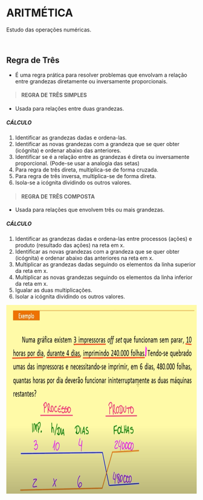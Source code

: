 # ARITMÉTICA
Estudo das operações numéricas.

<br>

## Regra de Três
* É uma regra prática para resolver problemas que envolvam a relação entre grandezas diretamente ou inversamente proporcionais.

> #### REGRA DE TRÊS SIMPLES
* Usada para relações entre duas grandezas.

##### CÁLCULO
1. Identificar as grandezas dadas e ordena-las.
2. Identificar as novas grandezas com a grandeza que se quer obter (icógnita) e ordenar abaixo das anteriores.
3. Identificar se é a relação entre as grandezas é direta ou inversamente proporcional. (Pode-se usar a analogia das setas)
4. Para regra de três direta, multiplica-se de forma cruzada.
5. Para regra de três inversa, multiplica-se de forma direta.
6. Isola-se a icógnita dividindo os outros valores.

> #### REGRA DE TRÊS COMPOSTA
* Usada para relações que envolvem três ou mais grandezas.

##### CÁLCULO
1. Identificar as grandezas dadas e ordena-las entre processos (ações) e produto (resultado das ações) na reta em x.
2. Identificar as novas grandezas com a grandeza que se quer obter (icógnita) e ordenar abaixo das anteriores na reta em x.
3. Multiplicar as grandezas dadas seguindo os elementos da linha superior da reta em x.
4. Multiplicar as novas grandezas seguindo os elementos da linha inferior da reta em x.
5. Igualar as duas multiplicações.
6. Isolar a icógnita dividindo os outros valores.

<div style="display:inline_block">
    <img align="left" height="500" width="1000" alt="TypeScript" src="./../../img/exemplo-regra-de-tres-composta.png">
</div>